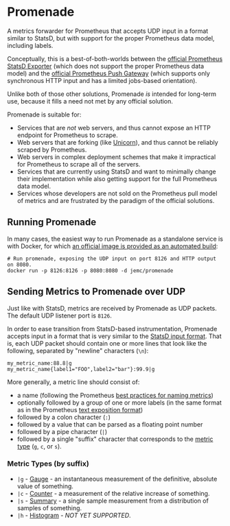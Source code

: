 # Promenade

A metrics forwarder for Prometheus that accepts UDP input in a format similar to StatsD, but with support for the proper Prometheus data model, including labels.

Conceptually, this is a best-of-both-worlds between the [official Prometheus StatsD Exporter](https://github.com/prometheus/statsd_exporter) (which does not support the proper Prometheus data model) and the [official Prometheus Push Gateway](https://github.com/prometheus/pushgateway) (which supports only synchronous HTTP input and has a limited jobs-based orientation).

Unlike both of those other solutions, Promenade *is* intended for long-term use, because it fills a need not met by any official solution.

Promenade is suitable for:

* Services that are *not* web servers, and thus cannot expose an HTTP endpoint for Prometheus to scrape.
* Web servers that are forking (like [Unicorn](http://unicorn.bogomips.org/)), and thus cannot be reliably scraped by Prometheus.
* Web servers in complex deployment schemes that make it impractical for Prometheus to scrape all of the servers.
* Services that are currently using StatsD and want to minimally change their implementation while also getting support for the full Prometheus data model.
* Services whose developers are not sold on the Prometheus pull model of metrics and are frustrated by the paradigm of the official solutions.

## Running Promenade

In many cases, the easiest way to run Promenade as a standalone service is with Docker, for which [an official image is provided as an automated build](https://hub.docker.com/r/jemc/promenade):

```shell
# Run promenade, exposing the UDP input on port 8126 and HTTP output on 8080.
docker run -p 8126:8126 -p 8080:8080 -d jemc/promenade
```

## Sending Metrics to Promenade over UDP

Just like with StatsD, metrics are received by Promenade as UDP packets. The default UDP listener port is `8126`.

In order to ease transition from StatsD-based instrumentation, Promenade accepts input in a format that is very similar to the [StatsD input format](https://github.com/etsy/statsd/blob/master/docs/metric_types.md). That is, each UDP packet should contain one or more lines that look like the following, separated by "newline" characters (`\n`):

```
my_metric_name:88.8|g
my_metric_name{label1="FOO",label2="bar"}:99.9|g
```

More generally, a metric line should consist of:

* a name (following the Prometheus [best practices for naming metrics](https://prometheus.io/docs/practices/naming/))
* optionally followed by a group of one or more labels (in the same format as in the Prometheus [text exposition format](https://prometheus.io/docs/instrumenting/exposition_formats/#text-format-details))
* followed by a colon character (`:`)
* followed by a value that can be parsed as a floating point number
* followed by a pipe character (`|`)
* followed by a single "suffix" character that corresponds to the [metric type](#metric-types) (`g`, `c`, or `s`).

### Metric Types (by suffix)

* `|g` - [Gauge](https://prometheus.io/docs/concepts/metric_types/#gauge) - an instantaneous measurement of the definitive, absolute value of something.
* `|c` - [Counter](https://prometheus.io/docs/concepts/metric_types/#counter) - a measurement of the relative increase of something.
* `|s` - [Summary](https://prometheus.io/docs/concepts/metric_types/#summary) - a single sample measurement from a distribution of samples of something.
* `|h` - [Histogram](https://prometheus.io/docs/concepts/metric_types/#histogram) - *NOT YET SUPPORTED*.

